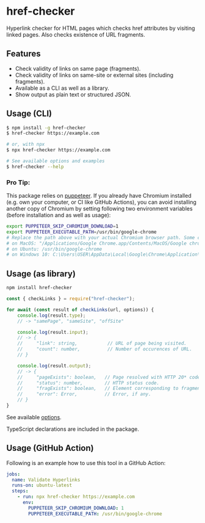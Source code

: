 # href-checker

Hyperlink checker for HTML pages which checks href attributes by visiting linked pages. Also checks existence of URL fragments.

## Features

- Check validity of links on same page (fragments).
- Check validity of links on same-site or external sites (including fragments).
- Available as a CLI as well as a library.
- Show output as plain text or structured JSON.

## Usage (CLI)

```bash
$ npm install -g href-checker
$ href-checker https://example.com

# or, with npx
$ npx href-checker https://example.com

# See available options and examples
$ href-checker --help
```

### Pro Tip:

This package relies on [puppeteer](https://github.com/puppeteer/puppeteer). If you already have Chromium installed (e.g. own your computer, or CI like GitHub Actions), you can avoid installing another copy of Chromium by setting following two environment variables (before installation and as well as usage):

```bash
export PUPPETEER_SKIP_CHROMIUM_DOWNLOAD=1
export PUPPETEER_EXECUTABLE_PATH=/usr/bin/google-chrome
# Replace the path above with your actual Chromium browser path. Some common values might be:
# on MacOS: "/Applications/Google Chrome.app/Contents/MacOS/Google chrome"
# on Ubuntu: /usr/bin/google-chrome
# on Windows 10: C:\Users\USER\AppData\Local\Google\Chrome\Application\chome.exe
```

## Usage (as library)

```bash
npm install href-checker
```

```js
const { checkLinks } = require("href-checker");

for await (const result of checkLinks(url, options)) {
	console.log(result.type);
	// -> "samePage", "sameSite", "offSite"

	console.log(result.input);
	// -> {
	//     "link": string,           // URL of page being visited.
	//     "count": number,          // Number of occurences of URL.
	// }

	console.log(result.output);
	// -> {
	//     "pageExists": boolean,   // Page resolved with HTTP 20* code.
	//     "status": number,        // HTTP status code.
	//     "fragExists": boolean,   // Element corresponding to fragment exists.
	//     "error": Error,          // Error, if any.
	// }
}
```

See available [options](https://github.com/sidvishnoi/href-checker/blob/main/index.ts).

TypeScript declarations are included in the package.

## Usage (GitHub Action)

Following is an example how to use this tool in a GitHub Action:

```yaml
jobs:
  name: Validate Hyperlinks
  runs-on: ubuntu-latest
  steps:
    - run: npx href-checker https://example.com
      env:
        PUPPETEER_SKIP_CHROMIUM_DOWNLOAD: 1
        PUPPETEER_EXECUTABLE_PATH: /usr/bin/google-chrome
```
